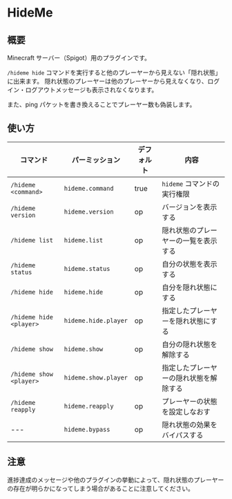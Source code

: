# HideMe
## 概要

Minecraft サーバー（Spigot）用のプラグインです。

`/hideme hide` コマンドを実行すると他のプレーヤーから見えない「隠れ状態」に出来ます。
隠れ状態のプレーヤーは他のプレーヤーから見えなくなり、ログイン・ログアウトメッセージも表示されなくなります。

また、ping パケットを書き換えることでプレーヤー数も偽装します。


## 使い方

| コマンド | パーミッション | デフォルト | 内容 |
| --- | --- | --- | --- |
| `/hideme <command>` | `hideme.command` | true | `hideme` コマンドの実行権限 |
| `/hideme version` | `hideme.version` | op | バージョンを表示する |
| `/hideme list` | `hideme.list` | op | 隠れ状態のプレーヤーの一覧を表示する |
| `/hideme status` | `hideme.status` | op | 自分の状態を表示する |
| `/hideme hide` | `hideme.hide` | op | 自分を隠れ状態にする |
| `/hideme hide <player>` | `hideme.hide.player` | op | 指定したプレーヤーを隠れ状態にする |
| `/hideme show` | `hideme.show` | op | 自分の隠れ状態を解除する |
| `/hideme show <player>` | `hideme.show.player` | op | 指定したプレーヤーの隠れ状態を解除する |
| `/hideme reapply` | `hideme.reapply` | op | プレーヤーの状態を設定しなおす |
| --- | `hideme.bypass` | op | 隠れ状態の効果をバイパスする |


## 注意

進捗達成のメッセージや他のプラグインの挙動によって、隠れ状態のプレーヤーの存在が明らかになってしまう場合があることに注意してください。
